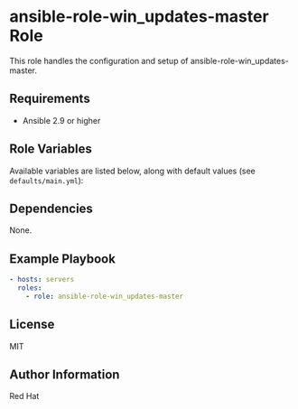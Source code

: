 # ansible-role-win_updates-master Role

This role handles the configuration and setup of ansible-role-win_updates-master.

## Requirements

- Ansible 2.9 or higher

## Role Variables

Available variables are listed below, along with default values (see `defaults/main.yml`):

## Dependencies

None.

## Example Playbook

```yaml
- hosts: servers
  roles:
    - role: ansible-role-win_updates-master
```

## License

MIT

## Author Information

Red Hat
